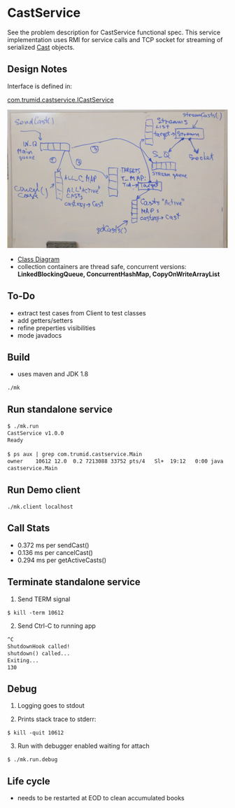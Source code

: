 # CastService
See the problem description for CastService functional spec. 
This service implementation uses RMI for service calls and TCP socket for streaming of serialized [Cast](https://github.com/dkhokhlov/CastService/blob/main/src/main/java/castservice/Cast.java) objects.

## Design Notes

Interface is defined in: 

[com.trumid.castservice.ICastService](https://github.com/dkhokhlov/CastService/blob/main/src/main/java/castservice/ICastService.java)

![Diagram](diagram.JPG)

- [Class Diagram](class_diagram.pdf)
- collection containers are thread safe, concurrent versions: **LinkedBlockingQueue, ConcurrentHashMap, CopyOnWriteArrayList**

## To-Do
- extract test cases from Client to test classes
- add getters/setters
- refine preperties visibilities
- mode javadocs 

## Build
- uses maven and JDK 1.8
```
./mk
```

## Run standalone service

```
$ ./mk.run
CastService v1.0.0
Ready

$ ps aux | grep com.trumid.castservice.Main
owner    10612 12.0  0.2 7213088 33752 pts/4   Sl+  19:12   0:00 java castservice.Main
```

## Run Demo client

```
./mk.client localhost
```

## Call Stats
- 0.372 ms per sendCast()
- 0.136 ms per cancelCast()
- 0.294 ms per getActiveCasts()

## Terminate standalone service

1) Send TERM signal

```
$ kill -term 10612
```

2) Send Ctrl-C to running app
```
^C
ShutdownHook called!
shutdown() called...
Exiting...
130
```

## Debug

1) Logging goes to stdout 

2) Prints stack trace to stderr:

```
$ kill -quit 10612
```

3) Run with debugger enabled waiting for attach
```
$ ./mk.run.debug
```

## Life cycle
- needs to be restarted at EOD to clean accumulated books
